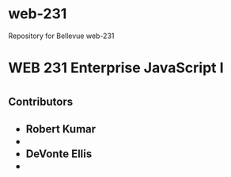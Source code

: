 # web-231
Repository for Bellevue web-231
<h1>WEB 231 Enterprise JavaScript I<h1>
<h2>Contributors<h2>
<ul>
    <li>Robert Kumar<li>
    <li>DeVonte Ellis<li>
</ul>